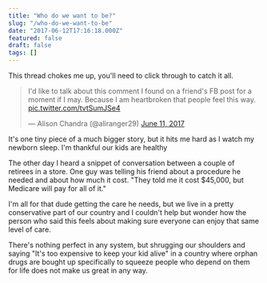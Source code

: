 ```yaml
---
title: "Who do we want to be?"
slug: "/who-do-we-want-to-be"
date: "2017-06-12T17:16:18.000Z"
featured: false
draft: false
tags: []
---
```


This thread chokes me up, you'll need to click through to catch it all.

<blockquote class="twitter-tweet" data-lang="en"><p lang="en" dir="ltr">I&#39;d like to talk about this comment I found on a friend&#39;s FB post for a moment if I may. Because I am heartbroken that people feel this way. <a href="https://t.co/tvtSumJSe4">pic.twitter.com/tvtSumJSe4</a></p>&mdash; Alison Chandra (@aliranger29) <a href="https://twitter.com/aliranger29/status/873713185043435524?ref_src=twsrc%5Etfw">June 11, 2017</a></blockquote>
<script async src="https://platform.twitter.com/widgets.js" charset="utf-8"></script>

It's one tiny piece of a much bigger story, but it hits me hard as I watch my newborn sleep. I'm thankful our kids are healthy

The other day I heard a snippet of conversation between a couple of retirees in a store. One guy was telling his friend about a procedure he needed and about how much it cost. "They told me it cost $45,000, but Medicare will pay for all of it."

I'm all for that dude getting the care he needs, but we live in a pretty conservative part of our country and I couldn't help but wonder how the person who said this feels about making sure everyone can enjoy that same level of care.

There's nothing perfect in any system, but shrugging our shoulders and saying "It's too expensive to keep your kid alive" in a country where orphan drugs are bought up specifically to squeeze people who depend on them for life does not make us great in any way.